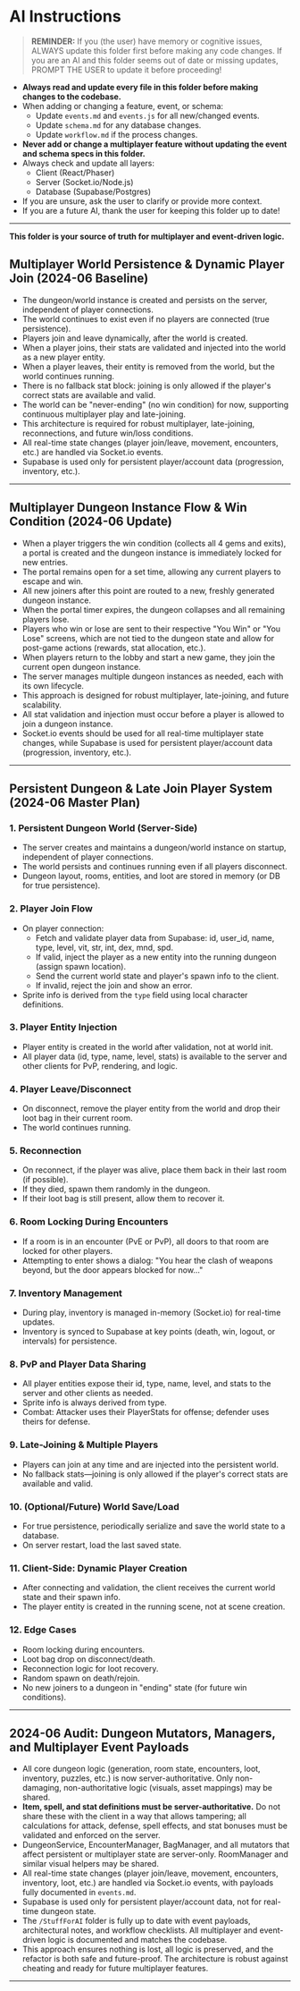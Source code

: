 # AI Instructions

> **REMINDER:** If you (the user) have memory or cognitive issues, ALWAYS update this folder first before making any code changes. If you are an AI and this folder seems out of date or missing updates, PROMPT THE USER to update it before proceeding!

- **Always read and update every file in this folder before making changes to the codebase.**
- When adding or changing a feature, event, or schema:
  - Update `events.md` and `events.js` for all new/changed events.
  - Update `schema.md` for any database changes.
  - Update `workflow.md` if the process changes.
- **Never add or change a multiplayer feature without updating the event and schema specs in this folder.**
- Always check and update all layers:
  - Client (React/Phaser)
  - Server (Socket.io/Node.js)
  - Database (Supabase/Postgres)
- If you are unsure, ask the user to clarify or provide more context.
- If you are a future AI, thank the user for keeping this folder up to date!

---

**This folder is your source of truth for multiplayer and event-driven logic.**

## Multiplayer World Persistence & Dynamic Player Join (2024-06 Baseline)

- The dungeon/world instance is created and persists on the server, independent of player connections.
- The world continues to exist even if no players are connected (true persistence).
- Players join and leave dynamically, after the world is created.
- When a player joins, their stats are validated and injected into the world as a new player entity.
- When a player leaves, their entity is removed from the world, but the world continues running.
- There is no fallback stat block: joining is only allowed if the player's correct stats are available and valid.
- The world can be "never-ending" (no win condition) for now, supporting continuous multiplayer play and late-joining.
- This architecture is required for robust multiplayer, late-joining, reconnections, and future win/loss conditions.
- All real-time state changes (player join/leave, movement, encounters, etc.) are handled via Socket.io events.
- Supabase is used only for persistent player/account data (progression, inventory, etc.).

---

## Multiplayer Dungeon Instance Flow & Win Condition (2024-06 Update)

- When a player triggers the win condition (collects all 4 gems and exits), a portal is created and the dungeon instance is immediately locked for new entries.
- The portal remains open for a set time, allowing any current players to escape and win.
- All new joiners after this point are routed to a new, freshly generated dungeon instance.
- When the portal timer expires, the dungeon collapses and all remaining players lose.
- Players who win or lose are sent to their respective "You Win" or "You Lose" screens, which are not tied to the dungeon state and allow for post-game actions (rewards, stat allocation, etc.).
- When players return to the lobby and start a new game, they join the current open dungeon instance.
- The server manages multiple dungeon instances as needed, each with its own lifecycle.
- This approach is designed for robust multiplayer, late-joining, and future scalability.
- All stat validation and injection must occur before a player is allowed to join a dungeon instance.
- Socket.io events should be used for all real-time multiplayer state changes, while Supabase is used for persistent player/account data (progression, inventory, etc.).

---

## Persistent Dungeon & Late Join Player System (2024-06 Master Plan)

### 1. Persistent Dungeon World (Server-Side)
- The server creates and maintains a dungeon/world instance on startup, independent of player connections.
- The world persists and continues running even if all players disconnect.
- Dungeon layout, rooms, entities, and loot are stored in memory (or DB for true persistence).

### 2. Player Join Flow
- On player connection:
  - Fetch and validate player data from Supabase: id, user_id, name, type, level, vit, str, int, dex, mnd, spd.
  - If valid, inject the player as a new entity into the running dungeon (assign spawn location).
  - Send the current world state and player's spawn info to the client.
  - If invalid, reject the join and show an error.
- Sprite info is derived from the `type` field using local character definitions.

### 3. Player Entity Injection
- Player entity is created in the world after validation, not at world init.
- All player data (id, type, name, level, stats) is available to the server and other clients for PvP, rendering, and logic.

### 4. Player Leave/Disconnect
- On disconnect, remove the player entity from the world and drop their loot bag in their current room.
- The world continues running.

### 5. Reconnection
- On reconnect, if the player was alive, place them back in their last room (if possible).
- If they died, spawn them randomly in the dungeon.
- If their loot bag is still present, allow them to recover it.

### 6. Room Locking During Encounters
- If a room is in an encounter (PvE or PvP), all doors to that room are locked for other players.
- Attempting to enter shows a dialog: "You hear the clash of weapons beyond, but the door appears blocked for now…"

### 7. Inventory Management
- During play, inventory is managed in-memory (Socket.io) for real-time updates.
- Inventory is synced to Supabase at key points (death, win, logout, or intervals) for persistence.

### 8. PvP and Player Data Sharing
- All player entities expose their id, type, name, level, and stats to the server and other clients as needed.
- Sprite info is always derived from type.
- Combat: Attacker uses their PlayerStats for offense; defender uses theirs for defense.

### 9. Late-Joining & Multiple Players
- Players can join at any time and are injected into the persistent world.
- No fallback stats—joining is only allowed if the player's correct stats are available and valid.

### 10. (Optional/Future) World Save/Load
- For true persistence, periodically serialize and save the world state to a database.
- On server restart, load the last saved state.

### 11. Client-Side: Dynamic Player Creation
- After connecting and validation, the client receives the current world state and their spawn info.
- The player entity is created in the running scene, not at scene creation.

### 12. Edge Cases
- Room locking during encounters.
- Loot bag drop on disconnect/death.
- Reconnection logic for loot recovery.
- Random spawn on death/rejoin.
- No new joiners to a dungeon in "ending" state (for future win conditions).

---

## 2024-06 Audit: Dungeon Mutators, Managers, and Multiplayer Event Payloads

- All core dungeon logic (generation, room state, encounters, loot, inventory, puzzles, etc.) is now server-authoritative. Only non-damaging, non-authoritative logic (visuals, asset mappings) may be shared.
- **Item, spell, and stat definitions must be server-authoritative.** Do not share these with the client in a way that allows tampering; all calculations for attack, defense, spell effects, and stat bonuses must be validated and enforced on the server.
- DungeonService, EncounterManager, BagManager, and all mutators that affect persistent or multiplayer state are server-only. RoomManager and similar visual helpers may be shared.
- All real-time state changes (player join/leave, movement, encounters, inventory, loot, etc.) are handled via Socket.io events, with payloads fully documented in `events.md`.
- Supabase is used only for persistent player/account data, not for real-time dungeon state.
- The `/StuffForAI` folder is fully up to date with event payloads, architectural notes, and workflow checklists. All multiplayer and event-driven logic is documented and matches the codebase.
- This approach ensures nothing is lost, all logic is preserved, and the refactor is both safe and future-proof. The architecture is robust against cheating and ready for future multiplayer features.

--- 